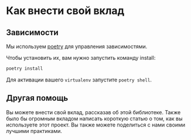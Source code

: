 # Как внести свой вклад

## Зависимости

Мы используем [poetry](https://github.com/python-poetry/poetry) для управления зависимостями.

Чтобы установить их, вам нужно запустить команду install:

```bash
poetry install
```

Для активации вашего `virtualenv` запустите `poetry shell`.

## Другая помощь

Вы можете внести свой вклад, рассказав об этой библиотеке.
Также было бы огромным вкладом написать короткую статью о том, как вы используете этот проект.
Вы также можете поделиться с нами своими лучшими практиками.
